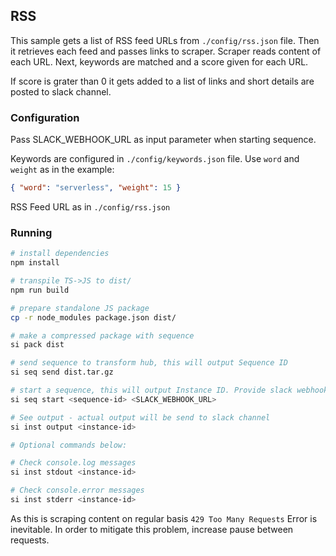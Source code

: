 ## RSS

This sample gets a list of RSS feed URLs from `./config/rss.json` file. Then it retrieves each feed and passes links to scraper.
Scraper reads content of each URL. Next, keywords are matched and a score given for each URL.

If score is grater than 0 it gets added to a list of links and short details are posted to slack channel.

### Configuration

Pass SLACK_WEBHOOK_URL as input parameter when starting sequence.

Keywords are configured in `./config/keywords.json` file. Use `word` and `weight` as in the example:

```json
{ "word": "serverless", "weight": 15 }
```

RSS Feed URL as in `./config/rss.json`

### Running

```bash
# install dependencies
npm install

# transpile TS->JS to dist/
npm run build

# prepare standalone JS package
cp -r node_modules package.json dist/

# make a compressed package with sequence
si pack dist

# send sequence to transform hub, this will output Sequence ID
si seq send dist.tar.gz

# start a sequence, this will output Instance ID. Provide slack webhook URL as input parameter
si seq start <sequence-id> <SLACK_WEBHOOK_URL>

# See output - actual output will be send to slack channel
si inst output <instance-id>

# Optional commands below:

# Check console.log messages
si inst stdout <instance-id>

# Check console.error messages
si inst stderr <instance-id>
```

As this is scraping content on regular basis `429 Too Many Requests` Error is inevitable. In order to mitigate this problem, increase pause between requests.
